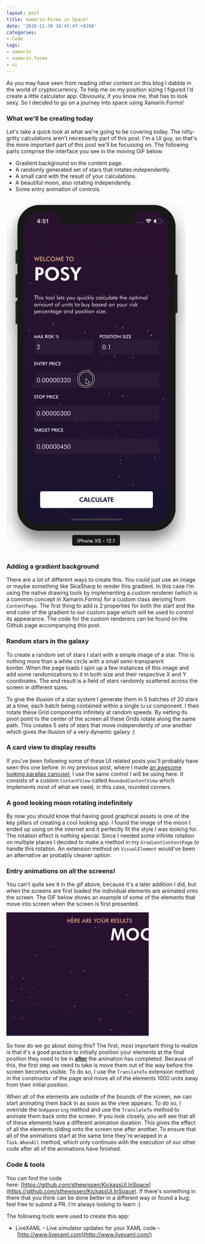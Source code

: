 ```yaml
---
layout: post
title: Xamarin.Forms in Space!
date: '2018-11-30 16:45:47 +0100'
categories:
- Code
tags:
- xamarin
- xamarin.forms
- ui
---
```


As you may have seen from reading other content on this blog I dabble in the world of cryptocurrency. To help me on my position sizing I figured I'd create a little calculator app. Obviously, if you know me, that has to look sexy. So I decided to go on a journey into space using Xamarin.Forms!

 

### What we'll be creating today

Let's take a quick look at what we're going to be covering today. The nitty-gritty calculations aren't necessarily part of this post. I'm a UI guy, so that's the more important part of this post we'll be focussing on. The following parts comprise the interface you see in the moving GIF below:

*   Gradient background on the content page.
*   A randomly generated set of stars that rotates independently.
*   A small card with the result of your calculations.
*   A beautiful moon, also rotating independently.
*   Some entry animation of controls.


![Creating an awesome looking little app using Xamarin.Forms](/images/posts/ezgif.com-video-to-gif-1.gif)

### Adding a gradient background

There are a lot of different ways to create this. You could just use an image or maybe something like SkiaSharp to render this gradient. In this case I'm using the native drawing tools by implementing a custom renderer (which is a common concept in Xamarin.Forms) for a custom class deriving from `ContentPage`. The first thing to add is 2 properties for both the start and the end color of the gradient to our custom page which will be used to control its appearance. The code for the custom renderers can be found on the Github page accompanying this post.
<script src="https://gist.github.com/sthewissen/e227a871b9264c57fd391df993e74105.js"></script>

### Random stars in the galaxy

To create a random set of stars I start with a simple image of a star. This is nothing more than a white circle with a small semi-transparent border. When the page loads I spin up a few instances of this image and add some randomizations to it in both size and their respective X and Y coordinates. The end result is a field of stars randomly scattered across the screen in different sizes.
<script src="https://gist.github.com/sthewissen/30d18bb39cd69c6062ccbea6550a31d9.js"></script>


To give the illusion of a star system I generate them in 5 batches of 20 stars at a time, each batch being contained within a single `Grid` component. I then rotate these Grid components infinitely at random speeds. By setting its pivot point to the center of the screen all these Grids rotate along the same path. This creates 5 sets of stars that move independently of one another which gives the illusion of a very dynamic galaxy :)
<script src="https://gist.github.com/sthewissen/e6061edf29e2574f1552718251d490d4.js"></script>

### A card view to display results

If you've been following some of these UI related posts you'll probably have seen this one before. In my previous post, where I made [an awesome looking parallax carousel](https://www.thewissen.io/creating-a-parallax-carousel-in-xamarin-forms/), I use the same control I will be using here. It consists of a custom `ContentView` called `RoundedContentView` which implements most of what we need, in this case, rounded corners.

### A good looking moon rotating indefinitely

By now you should know that having good graphical assets is one of the key pillars of creating a cool looking app. I found the image of the moon I ended up using on the internet and it perfectly fit the style I was looking for. The rotation effect is nothing special. Since I needed some infinite rotation on multiple places I decided to make a method in my `GradientContentPage` to handle this rotation. An extension method on `VisualElement` would've been an alternative an probably cleaner option.
<script src="https://gist.github.com/sthewissen/e0a9e52c9ecdb0ee15e03c998f779964.js"></script>

### Entry animations on all the screens!

You can't quite see it in the gif above, because it's a later addition I did, but when the screens are first loaded the individual elements are animated onto the screen. The GIF below shows an example of some of the elements that move into screen when the screen is first presented.

![](/images/posts/ezgif.com-video-to-gif-2.gif)

So how do we go about doing this? The first, most important thing to realize is that it's a good practice to initially position your elements at the final position they need to be in <span style="text-decoration: underline;">**after**</span> the animation has completed. Because of this, the first step we need to take is move them out of the way before the screen becomes visible. To do so, I use the `TranslateTo` extension method in the constructor of the page and move all of the elements 1000 units away from their initial position.

When all of the elements are outside of the bounds of the screen, we can start animating them back in as soon as the view appears. To do so, I override the `OnAppearing` method and use the `TranslateTo` method to animate them back onto the screen. If you look closely, you will see that all of these elements have a different animation duration. This gives the effect of all the elements sliding onto the screen one after another. To ensure that all of the animations start at the same time they're wrapped in a `Task.WhenAll` method, which only continues with the execution of our other code after all of the animations have finished.
<script src="https://gist.github.com/sthewissen/2d5bf6e27c732b1e8cc20d31ab5943b9.js"></script>

### Code & tools

You can find the code here: [https://github.com/sthewissen/KickassUI.InSpace](https://github.com/sthewissen/KickassUI.InSpace). If there's something in there that you think can be done better in a different way or found a bug; feel free to submit a PR. I'm always looking to learn :)

The following tools were used to create this app:

*   LiveXAML – Live simulator updates for your XAML code – [http://www.livexaml.com](http://www.livexaml.com/)

